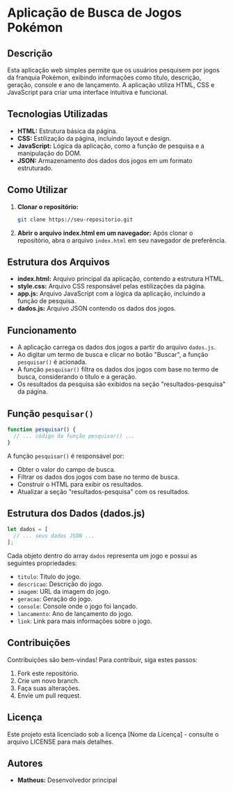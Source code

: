 # Aplicação de Busca de Jogos Pokémon

## Descrição
Esta aplicação web simples permite que os usuários pesquisem por jogos da franquia Pokémon, exibindo informações como título, descrição, geração, console e ano de lançamento. A aplicação utiliza HTML, CSS e JavaScript para criar uma interface intuitiva e funcional.

## Tecnologias Utilizadas
* **HTML:** Estrutura básica da página.
* **CSS:** Estilização da página, incluindo layout e design.
* **JavaScript:** Lógica da aplicação, como a função de pesquisa e a manipulação do DOM.
* **JSON:** Armazenamento dos dados dos jogos em um formato estruturado.

## Como Utilizar
1. **Clonar o repositório:**
   ```bash
   git clone https://seu-repositorio.git
   ```
2. **Abrir o arquivo index.html em um navegador:**
   Após clonar o repositório, abra o arquivo `index.html` em seu navegador de preferência.

## Estrutura dos Arquivos
* **index.html:** Arquivo principal da aplicação, contendo a estrutura HTML.
* **style.css:** Arquivo CSS responsável pelas estilizações da página.
* **app.js:** Arquivo JavaScript com a lógica da aplicação, incluindo a função de pesquisa.
* **dados.js:** Arquivo JSON contendo os dados dos jogos.

## Funcionamento
* A aplicação carrega os dados dos jogos a partir do arquivo `dados.js`.
* Ao digitar um termo de busca e clicar no botão "Buscar", a função `pesquisar()` é acionada.
* A função `pesquisar()` filtra os dados dos jogos com base no termo de busca, considerando o título e a geração.
* Os resultados da pesquisa são exibidos na seção "resultados-pesquisa" da página.

## Função `pesquisar()`
```javascript
function pesquisar() {
  // ... código da função pesquisar() ...
}
```
A função `pesquisar()` é responsável por:
* Obter o valor do campo de busca.
* Filtrar os dados dos jogos com base no termo de busca.
* Construir o HTML para exibir os resultados.
* Atualizar a seção "resultados-pesquisa" com os resultados.

## Estrutura dos Dados (dados.js)
```javascript
let dados = [
  // ... seus dados JSON ...
];
```
Cada objeto dentro do array `dados` representa um jogo e possui as seguintes propriedades:
* `titulo`: Título do jogo.
* `descricao`: Descrição do jogo.
* `imagem`: URL da imagem do jogo.
* `geracao`: Geração do jogo.
* `console`: Console onde o jogo foi lançado.
* `lancamento`: Ano de lançamento do jogo.
* `link`: Link para mais informações sobre o jogo.

## Contribuições
Contribuições são bem-vindas! Para contribuir, siga estes passos:
1. Fork este repositório.
2. Crie um novo branch.
3. Faça suas alterações.
4. Envie um pull request.

## Licença
Este projeto está licenciado sob a licença [Nome da Licença] - consulte o arquivo LICENSE para mais detalhes.

## Autores
* **Matheus:** Desenvolvedor principal
